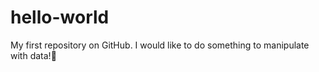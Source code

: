 # hello-world
My first repository on GitHub.
I would like to do something to manipulate with data!:pizza:
